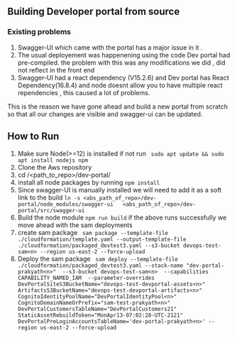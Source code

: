 ## Building Developer portal from source

### Existing problems 
1. Swagger-UI which came with the portal has a major issue in it . 
2. The usual deployement was happenening using the code Dev portal had pre-compiled. the problem with this was any modifications we did , did not reflect in the front end 
3. Swagger-UI had a react dependency (V15.2.6) and Dev portal has React Dependency(16.8.4) and node doesnt allow you to have multiple react rependencies , this caused a lot of problems. 

This is the reason we have gone ahead and build a new portal from scratch so that all our changes are visible and swagger-ui can be updated. 


## How to Run

1. Make sure Node(>=12) is installed if not run
 ``` sudo apt update && sudo apt install nodejs npm```
2. Clone the Aws repository 
3. cd /<path_to_repo>/dev-portal/
4. install all node packages by running 
  ``` npm install ```
5. Since swagger-UI is manually installed we will need to add it as a soft link to the build
  ``` ln -s <abs_path_of_repo>/dev-portal/node_modules/swagger-ui   <abs_path_of_repo>/dev-portal/src/swagger-ui ```
6. Build the node module 
  ``` npm run build ```
if the above runs successfully we move ahead with the sam deployments
7. create sam package
    ``` sam package --template-file ./cloudformation/template.yaml --output-template-file ./cloudformation/packaged_devtest3.yaml --s3-bucket devops-test-sam<n> --region us-east-2 --force-upload```
 8. Deploy the sam package
 ``` sam deploy --template-file ./cloudformation/packaged_devtest3.yaml --stack-name "dev-portal-prakyath<n>"  --s3-bucket devops-test-sam<n>  --capabilities CAPABILITY_NAMED_IAM  --parameter-overrides DevPortalSiteS3BucketName="devops-test-devportal-assets<n>" ArtifactsS3BucketName="devops-test-devportal-artifacts<n>" CognitoIdentityPoolName="DevPortalIdentityPool<n>" CognitoDomainNameOrPrefix="sam-test-prakyath<n>" DevPortalCustomersTableName="DevPortalCustomers21" StaticAssetRebuildToken="MonApr13-07:02:28-UTC-2121" DevPortalPreLoginAccountsTableName='dev-portal-prakyath<n>' --region us-east-2 --force-upload```
